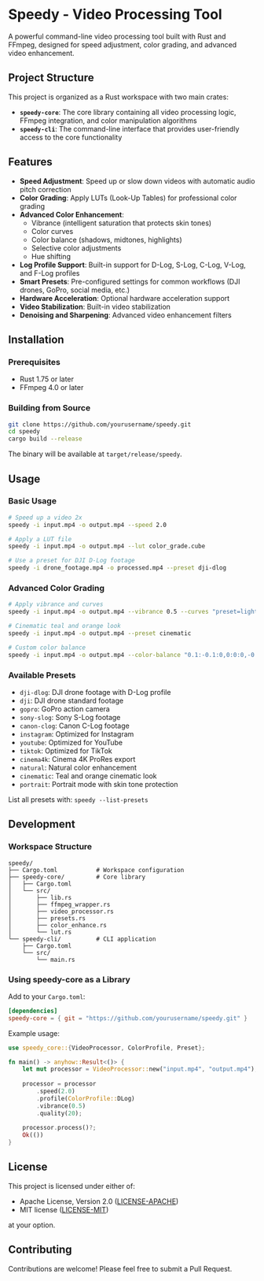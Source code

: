 # Speedy - Video Processing Tool

A powerful command-line video processing tool built with Rust and FFmpeg, designed for speed adjustment, color grading, and advanced video enhancement.

## Project Structure

This project is organized as a Rust workspace with two main crates:

- **`speedy-core`**: The core library containing all video processing logic, FFmpeg integration, and color manipulation algorithms
- **`speedy-cli`**: The command-line interface that provides user-friendly access to the core functionality

## Features

- **Speed Adjustment**: Speed up or slow down videos with automatic audio pitch correction
- **Color Grading**: Apply LUTs (Look-Up Tables) for professional color grading
- **Advanced Color Enhancement**:
  - Vibrance (intelligent saturation that protects skin tones)
  - Color curves
  - Color balance (shadows, midtones, highlights)
  - Selective color adjustments
  - Hue shifting
- **Log Profile Support**: Built-in support for D-Log, S-Log, C-Log, V-Log, and F-Log profiles
- **Smart Presets**: Pre-configured settings for common workflows (DJI drones, GoPro, social media, etc.)
- **Hardware Acceleration**: Optional hardware acceleration support
- **Video Stabilization**: Built-in video stabilization
- **Denoising and Sharpening**: Advanced video enhancement filters

## Installation

### Prerequisites

- Rust 1.75 or later
- FFmpeg 4.0 or later

### Building from Source

```bash
git clone https://github.com/yourusername/speedy.git
cd speedy
cargo build --release
```

The binary will be available at `target/release/speedy`.

## Usage

### Basic Usage

```bash
# Speed up a video 2x
speedy -i input.mp4 -o output.mp4 --speed 2.0

# Apply a LUT file
speedy -i input.mp4 -o output.mp4 --lut color_grade.cube

# Use a preset for DJI D-Log footage
speedy -i drone_footage.mp4 -o processed.mp4 --preset dji-dlog
```

### Advanced Color Grading

```bash
# Apply vibrance and curves
speedy -i input.mp4 -o output.mp4 --vibrance 0.5 --curves "preset=lighter"

# Cinematic teal and orange look
speedy -i input.mp4 -o output.mp4 --preset cinematic

# Custom color balance
speedy -i input.mp4 -o output.mp4 --color-balance "0.1:-0.1:0,0:0:0,-0.1:0:0.1"
```

### Available Presets

- `dji-dlog`: DJI drone footage with D-Log profile
- `dji`: DJI drone standard footage
- `gopro`: GoPro action camera
- `sony-slog`: Sony S-Log footage
- `canon-clog`: Canon C-Log footage
- `instagram`: Optimized for Instagram
- `youtube`: Optimized for YouTube
- `tiktok`: Optimized for TikTok
- `cinema4k`: Cinema 4K ProRes export
- `natural`: Natural color enhancement
- `cinematic`: Teal and orange cinematic look
- `portrait`: Portrait mode with skin tone protection

List all presets with: `speedy --list-presets`

## Development

### Workspace Structure

```
speedy/
├── Cargo.toml           # Workspace configuration
├── speedy-core/         # Core library
│   ├── Cargo.toml
│   └── src/
│       ├── lib.rs
│       ├── ffmpeg_wrapper.rs
│       ├── video_processor.rs
│       ├── presets.rs
│       ├── color_enhance.rs
│       └── lut.rs
└── speedy-cli/          # CLI application
    ├── Cargo.toml
    └── src/
        └── main.rs
```

### Using speedy-core as a Library

Add to your `Cargo.toml`:

```toml
[dependencies]
speedy-core = { git = "https://github.com/yourusername/speedy.git" }
```

Example usage:

```rust
use speedy_core::{VideoProcessor, ColorProfile, Preset};

fn main() -> anyhow::Result<()> {
    let mut processor = VideoProcessor::new("input.mp4", "output.mp4");
    
    processor = processor
        .speed(2.0)
        .profile(ColorProfile::DLog)
        .vibrance(0.5)
        .quality(20);
    
    processor.process()?;
    Ok(())
}
```

## License

This project is licensed under either of:

- Apache License, Version 2.0 ([LICENSE-APACHE](LICENSE-APACHE))
- MIT license ([LICENSE-MIT](LICENSE-MIT))

at your option.

## Contributing

Contributions are welcome! Please feel free to submit a Pull Request.